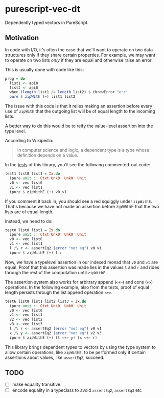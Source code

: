 # purescript-vec-dt

Dependently typed vectors in PureScript.

## Motivation

In code with I/O, it's often the case that we'll want to operate on two data structures only if they share certain properties. For example, we may want to operate on two lists _only_ if they are equal and otherwise raise an error.

This is usually done with code like this:

```purescript
prog = do
  list1 <- api0
  list2 <- api0
  when (length list1 /= length list2) $ throwError "err"
  pure $ zipWith (+) list1 list2
```

The issue with this code is that it relies making an assertion before every use of `zipWith` that the outgoing list will be of equal length to the incoming lists.

A better way to do this would be to reify the value-level assertion into the type level.

According to Wikipedia:

> In computer science and logic, a dependent type is a type whose definition depends on a value.

In the [tests](./test/Main.purs) of this library, you'll see the following commented-out code:

```purescript
test1 list0 list1 = Ix.do
  ipure unit :: Ctxt Unk0' Unk0' Unit
  v0 <- vec list0
  v1 <- vec list1
  ipure $ zipWithE (+) v0 v1
```

If you comment it back in, you should see a red squiggly under `zipWithE`. That's because we have not made an assertion before zipWithE that the two lists are of equal length.

Instead, we need to do:

```purescript
test0 list0 list1 = Ix.do
  ipure unit :: Ctxt Unk0' Unk0' Unit
  v0 <- vec list0
  v1 <- vec list1
  l /\ r <- assertEq2 (error "not eq") v0 v1
  ipure $ zipWithE (+) l r
```

Now, we have a typelevel assertion in our indexed monad that `v0` and `v1` are equal. Proof that this assertion was made lies in the values `l` and `r` and rides through the rest of the computation until `zipWithE`.

The assertion system also works for arbitrary append (`<+>`) and cons (`+>`) operations. In the following example, also from the tests, proof of equal length persists through the list append operation `<+>`.

```purescript
test6 list0 list1 list2 list3 = Ix.do
  ipure unit :: Ctxt Unk0' Unk0' Unit
  v0 <- vec list0
  v1 <- vec list1
  v2 <- vec list2
  v3 <- vec list3
  l /\ r <- assertEq2 (error "not eq") v0 v1
  x /\ y <- assertEq2 (error "not eq") v2 v3
  ipure $ zipWithE (+) (l <+> y) (x <+> r)
```

This library brings dependent types to vectors by using the type system to allow certain operations, like `zipWithE`, to be performed only if certain assertions about values, like `assertEq2`, succeed.

## TODO

- [ ] make equality transitive
- [ ] encode equality in a typeclass to avoid `assertEq2`, `assertEq3` etc
